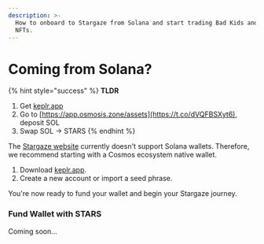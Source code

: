 ```yaml
---
description: >-
  How to onboard to Stargaze from Solana and start trading Bad Kids and other
  NFTs.
---
```


# Coming from Solana?

{% hint style="success" %}
**TLDR**

1. Get [keplr.app](https://www.keplr.app/)
2. Go to [https://app.osmosis.zone/assets](https://t.co/dVQFBSXyt6), deposit SOL
3. Swap SOL -> STARS
{% endhint %}

The [Stargaze website](https://www.stargaze.zone) currently doesn't support Solana wallets. Therefore, we recommend starting with a Cosmos ecosystem native wallet.

1. Download [keplr.app](https://www.keplr.app/).
2. Create a new account or import a seed phrase.

You're now ready to fund your wallet and begin your Stargaze journey.

### Fund Wallet with STARS

Coming soon...

